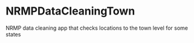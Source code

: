 # NRMPDataCleaningTown
NRMP data cleaning app that checks locations to the town level for some states

